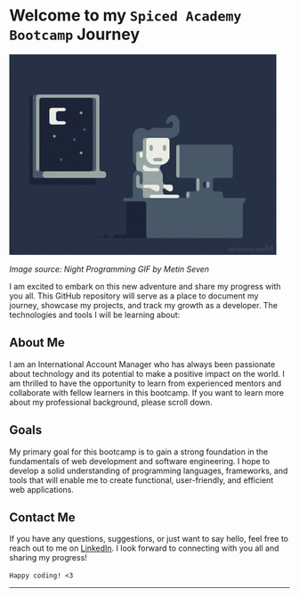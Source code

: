 # Welcome to my `Spiced Academy Bootcamp` Journey

![](https://github.com/denescsaszar/denescsaszar/blob/main/giphy.gif)

_Image source: Night Programming GIF by Metin Seven_

I am excited to embark on this new adventure and share my progress with you all. This GitHub repository will serve as a place to document my journey, showcase my projects, and track my growth as a developer. The technologies and tools I will be learning about:



## About Me

I am an International Account Manager who has always been passionate about technology and its potential to make a positive impact on the world. I am thrilled to have the opportunity to learn from experienced mentors and collaborate with fellow learners in this bootcamp. If you want to learn more about my professional background, please scroll down.

## Goals

My primary goal for this bootcamp is to gain a strong foundation in the fundamentals of web development and software engineering. I hope to develop a solid understanding of programming languages, frameworks, and tools that will enable me to create functional, user-friendly, and efficient web applications. 

## Contact Me

If you have any questions, suggestions, or just want to say hello, feel free to reach out to me on [LinkedIn](https://www.linkedin.com/in/denescsaszar/). I look forward to connecting with you all and sharing my progress!

`Happy coding! <3`

---


